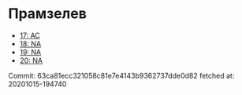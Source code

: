 # Прамзелев
- [17: AC](17.md)
- [18: NA](18.md)
- [19: NA](19.md)
- [20: NA](20.md)

Commit: 63ca81ecc321058c81e7e4143b9362737dde0d82
 fetched at: 20201015-194740

